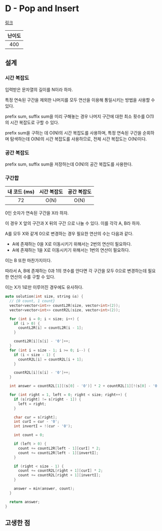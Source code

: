 # D - Pop and Insert

[링크](https://atcoder.jp/contests/abc426/tasks/abc426_d)

| 난이도 |
| :----: |
|  400   |

## 설계

### 시간 복잡도

입력받은 문자열의 길이를 N이라 하자.

특정 연속된 구간을 제외한 나머지를 모두 연산을 이용해 통일시키는 방법을 사용할 수 있다.

prefix sum, suffix sum을 미리 구해놓는 경우 나머지 구간에 대한 최소 횟수를 O(1)의 시간 복잡도로 구할 수 있다.

prefix sum을 구하는 데 O(N)의 시간 복잡도를 사용하며, 특정 연속된 구간을 순회하며 탐색하는데 O(N)의 시간 복잡도를 사용하므로, 전체 시간 복잡도는 O(N)이다.

### 공간 복잡도

prefix sum, suffix sum을 저장하는데 O(N)의 공간 복잡도를 사용한다.

### 구간합

| 내 코드 (ms) | 시간 복잡도 | 공간 복잡도 |
| :----------: | :---------: | :---------: |
|      72      |    O(N)     |    O(N)     |

0인 숫자가 연속된 구간을 X라 하자.

이 경우 X 앞의 구간과 X 뒤의 구간 으로 나눌 수 있다. 이를 각각 A, B라 하자.

A를 모두 X와 같게 0으로 변경하는 경우 필요한 연산의 수는 다음과 같다.

- A에 존재하는 0을 X로 이동시키기 위해서는 2번의 연산이 필요하다.
- A에 존재하는 1을 X로 이동시키기 위해서는 1번의 연산이 필요하다.

이는 B 또한 마찬가지이다.

따라서 A, B에 존재하는 0과 1의 갯수를 안다면 각 구간을 모두 0으로 변경하는데 필요한 연산의 수를 구할 수 있다.

이는 X가 1로만 이루어진 경우에도 유사하다.

```cpp
auto solution(int size, string &s) {
  // {0 count, 1 count}
  vector<vector<int>> countL2R(size, vector<int>(2));
  vector<vector<int>> countR2L(size, vector<int>(2));

  for (int i = 0; i < size; i++) {
    if (i > 0) {
      countL2R[i] = countL2R[i - 1];
    }

    countL2R[i][s[i] - '0']++;
  }
  for (int i = size - 1; i >= 0; i--) {
    if (i < size - 1) {
      countR2L[i] = countR2L[i + 1];
    }

    countR2L[i][s[i] - '0']++;
  }

  int answer = countR2L[1][(s[0] - '0')] * 2 + countR2L[1][!(s[0] - '0')];

  for (int right = 1, left = 0; right < size; right++) {
    if (s[right] != s[right - 1]) {
      left = right;
    }

    char cur = s[right];
    int curI = cur - '0';
    int invertI = !(cur - '0');

    int count = 0;

    if (left > 0) {
      count += countL2R[left - 1][curI] * 2;
      count += countL2R[left - 1][invertI];
    }

    if (right < size - 1) {
      count += countR2L[right + 1][curI] * 2;
      count += countR2L[right + 1][invertI];
    }

    answer = min(answer, count);
  }

  return answer;
}
```

## 고생한 점
